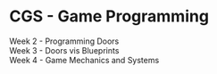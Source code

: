 # CGS - Game Programming
Week 2 - Programming Doors  
Week 3 - Doors vis Blueprints  
Week 4 - Game Mechanics and Systems